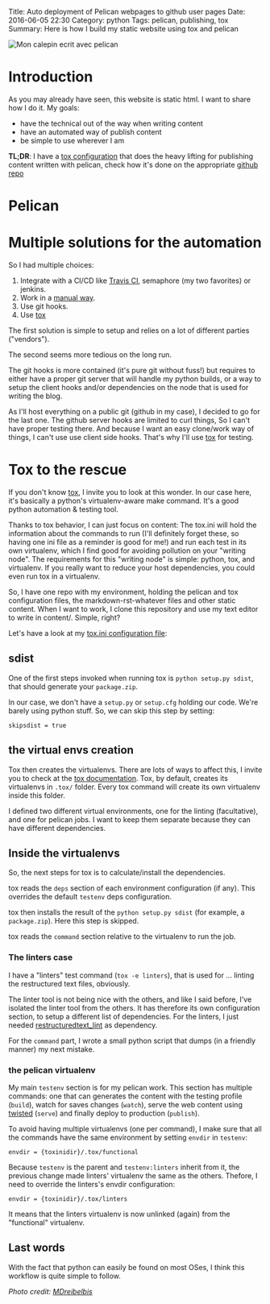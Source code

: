 Title: Auto deployment of Pelican webpages to github user pages
Date: 2016-06-05 22:30
Category: python
Tags: pelican, publishing, tox
Summary: Here is how I build my static website using tox and pelican

![Mon calepin ecrit avec pelican]({filename}/images/pelican.jpg)

# Introduction

As you may already have seen, this website is static html. I want to share how I do it.
My goals:

- have the technical out of the way when writing content
- have an automated way of publish content
- be simple to use wherever I am

**TL;DR**: I have a [tox configuration][tox.ini] that does the heavy lifting for publishing content written with pelican, check how it's done on the appropriate [github repo](https://github.com/evrardjp/evrardjp.github.io-sources/)

# Pelican

# Multiple solutions for the automation

So I had multiple choices:

1. Integrate with a CI/CD like [Travis CI](http://zonca.github.io/2013/09/automatically-build-pelican-and-publish-to-github-pages.html), semaphore (my two favorites) or jenkins.
2. Work in a [manual way](http://mathamy.com/migrating-to-github-pages-using-pelican.html).
3. Use git hooks.
4. Use [tox][tox]

The first solution is simple to setup and relies on a lot of different parties ("vendors").

The second seems more tedious on the long run.

The git hooks is more contained (it's pure git without fuss!) but requires to either have a proper git server that will handle my python builds, or a way to setup the client hooks and/or dependencies on the node that is used for writing the blog.

As I'll host everything on a public git (github in my case), I decided to go for the last one. The github server hooks are limited to curl things, So I can't have proper testing there. And because I want an easy clone/work way of things, I can't use use client side hooks. That's why I'll use [tox][tox] for testing.

# Tox to the rescue

If you don't know [tox][tox], I invite you to look at this wonder. In our case here, it's basically a python's virtualenv-aware make command. It's a good python automation & testing tool.

Thanks to tox behavior, I can just focus on content: The tox.ini will hold the information about the commands to run (I'll definitely forget these, so having one ini file as a reminder is good for me!) and run each test in its own virtualenv, which I find good for avoiding pollution on your "writing node".
The requirements for this "writing node" is simple: python, tox, and virtualenv.
If you really want to reduce your host dependencies, you could even run tox in a virtualenv.

So, I have one repo with my environment, holding the pelican and tox configuration files, the markdown-rst-whatever files and other static content.
When I want to work, I clone this repository and use my text editor to write in content/. Simple, right?

Let's have a look at my [tox.ini configuration file][tox.ini]:

## sdist

One of the first steps invoked when running tox is ``python setup.py sdist``, that should generate your `package.zip`.

In our case, we don't have a `setup.py` or `setup.cfg` holding our code. We're barely using python stuff.
So, we can skip this step by setting:

    skipsdist = true

## the virtual envs creation

Tox then creates the virtualenvs. There are lots of ways to affect this, I invite you to check at the [tox documentation][tox].
Tox, by default, creates its virtualenvs in `.tox/` folder. Every tox command will create its own virtualenv inside this folder.

I defined two different virtual environments, one for the linting (facultative), and one for pelican jobs. I want to keep them separate because they can have different dependencies.

## Inside the virtualenvs

So, the next steps for tox is to calculate/install the dependencies.

tox reads the `deps` section of each environment configuration (if any). This overrides the default `testenv` deps configuration.

tox then installs the result of the ``python setup.py sdist`` (for example, a `package.zip`). Here this step is skipped.

tox reads the `command` section relative to the virtualenv to run the job.

### The linters case

I have a "linters" test command (``tox -e linters``), that is used for ... linting the restructured text files, obviously.

The linter tool is not being nice with the others, and like I said before, I've isolated the linter tool from the others. It has therefore its own configuration section, to setup a different list of dependencies. For the linters, I just needed [restructuredtext_lint](https://pypi.python.org/pypi/restructuredtext_lint) as dependency.

For the `command` part, I wrote a small python script that dumps (in a friendly manner) my next mistake.

### the pelican virtualenv

My main `testenv` section is for my pelican work. This section has multiple commands: one that can generates the content with the testing profile (`build`), watch for saves changes (`watch`), serve the web content using [twisted][twisted] (`serve`) and finally deploy to production (`publish`).

To avoid having multiple virtualenvs (one per command), I make sure that all the commands have the same environment by setting `envdir` in `testenv`:

    envdir = {toxinidir}/.tox/functional

Because `testenv` is the parent and `testenv:linters` inherit from it, the previous change made linters' virtualenv the same as the others.
Thefore, I need to override the linters's envdir configuration:

    envdir = {toxinidir}/.tox/linters

It means that the linters virtualenv is now unlinked (again) from the "functional" virtualenv.

## Last words

With the fact that python can easily be found on most OSes, I think this workflow is quite simple to follow.

[tox]:https://tox.readthedocs.io/en/latest/
[tox.ini]:https://github.com/evrardjp/evrardjp.github.io-sources/blob/master/tox.ini
[twisted]:https://twistedmatrix.com/trac/

*Photo credit: [MDreibelbis](https://www.flickr.com/photos/68704638@N04/26835201760)*